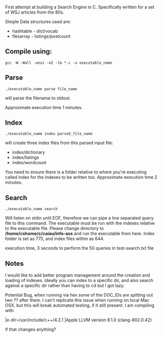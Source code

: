 
  
First attempt at building a Search Engine in C. Specifically written for a set of WSJ articles from the 80s. 

Simple Data structures used are:

- hashtable - dict/vocab
- flexarray - listings/postcount



## Compile using:
    gcc -W -Wall -ansi -o2 -lm *.c -o executable_name


## Parse
    ./executable_name parse file_name

will parse the filename to stdout.

Approximate execution time 1 minutes.

## Index
    ./executable_name index parsed_file_name

will create three index files from this parsed input file:

 - index/dictionary
 - index/listings
 - index/wordcount
 

You need to ensure there is a folder relative to where you're executing called index for the indexes to be written too.
Approximate execution time 2 minutes.

## Search
    ./executable_name search

Will listen on stdin until EOF, therefore we can pipe a line separated query file to this command. The executable must be run with the indexes relative to the executable file. Please change directory to **/home/cshome/c/caiau/info-ass** and run the executable from here. Index folder is set as 775, and index files within as 644.

execution time, 3 seconds to perform the 50 queries in test-search.txt file
    
## Notes

I would like to add better program management around the creation and loading of indexes. Ideally you can index to a specific dir, and also search against a specific dir rather than having to cd but I got lazy.

Potential Bug, when running via hex some of the DOC_IDs are spitting out two ?? after them. I can't replicate this issue when running on local Mac OSX, but this will break automated testing, if it still present. I am compiling with 

|e-dir=/usr/include/c++/4.2.1
|Apple LLVM version 8.1.0 (clang-802.0.42)

If that changes anything?